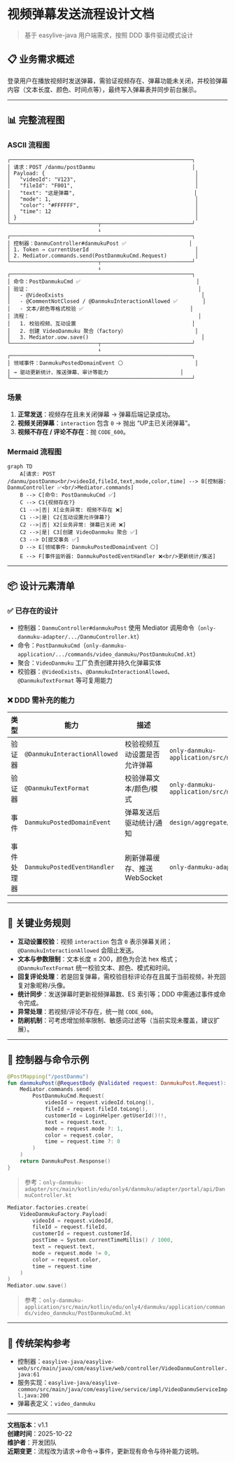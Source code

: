 # 视频弹幕发送流程设计文档

> 基于 easylive-java 用户端需求，按照 DDD 事件驱动模式设计

## 📋 业务需求概述
登录用户在播放视频时发送弹幕，需验证视频存在、弹幕功能未关闭，并校验弹幕内容（文本长度、颜色、时间点等），最终写入弹幕表并同步前台展示。

---

## 📊 完整流程图

### ASCII 流程图
```
┌──────────────────────────────────────────────────────────┐
│ 请求：POST /danmu/postDanmu                               │
│ Payload: {                                                │
│   "videoId": "V123",                                      │
│   "fileId": "F001",                                       │
│   "text": "这是弹幕",                                      │
│   "mode": 1,                                              │
│   "color": "#FFFFFF",                                     │
│   "time": 12                                              │
│ }                                                         │
└────────────────────────────┬─────────────────────────────┘
                             ↓
┌──────────────────────────────────────────────────────────┐
│ 控制器：DanmuController#danmukuPost ✅                    │
│ 1. Token → currentUserId                                  │
│ 2. Mediator.commands.send(PostDanmukuCmd.Request)         │
└────────────────────────────┬─────────────────────────────┘
                             ↓
┌──────────────────────────────────────────────────────────┐
│ 命令：PostDanmukuCmd ✅                                     │
│ 验证：                                                      │
│   - @VideoExists                                            │
│   - @CommentNotClosed / @DanmukuInteractionAllowed ✅        │
│   - 文本/颜色等格式校验 ✅                                  │
│ 流程：                                                      │
│   1. 校验视频、互动设置                                     │
│   2. 创建 VideoDanmuku 聚合（factory）                      │
│   3. Mediator.uow.save()                                    │
└────────────────────────────┬─────────────────────────────┘
                             ↓
┌──────────────────────────────────────────────────────────┐
│ 领域事件：DanmukuPostedDomainEvent ⚪                       │
│ → 驱动更新统计、推送弹幕、审计等能力                       │
└──────────────────────────────────────────────────────────┘
```

### 场景
1. **正常发送**：视频存在且未关闭弹幕 → 弹幕后端记录成功。
2. **视频关闭弹幕**：`interaction` 包含 `0` → 抛出 “UP主已关闭弹幕”。
3. **视频不存在 / 评论不存在**：抛 `CODE_600`。

### Mermaid 流程图
```mermaid
graph TD
    A[请求: POST /danmu/postDanmu<br/>videoId,fileId,text,mode,color,time] --> B[控制器: DanmuController ✅<br/>Mediator.commands]
    B --> C[命令: PostDanmukuCmd ✅]
    C --> C1{视频存在?}
    C1 -->|否| X[业务异常: 视频不存在 ❌]
    C1 -->|是| C2{互动设置允许弹幕?}
    C2 -->|否| X2[业务异常: 弹幕已关闭 ❌]
    C2 -->|是| C3[创建 VideoDanmuku 聚合 ✅]
    C3 --> D[提交事务 ✅]
    D --> E[领域事件: DanmukuPostedDomainEvent ⚪]
    E --> F[事件监听器: DanmukuPostedEventHandler ❌<br/>更新统计/推送]
```

---

## 📦 设计元素清单

### ✅ 已存在的设计

- 控制器：`DanmuController#danmukuPost` 使用 Mediator 调用命令（`only-danmuku-adapter/.../DanmuController.kt`）
- 命令：`PostDanmukuCmd`（`only-danmuku-application/.../commands/video_danmuku/PostDanmukuCmd.kt`）
- 聚合：`VideoDanmuku` 工厂负责创建并持久化弹幕实体
- 校验器：`@VideoExists`、`@DanmukuInteractionAllowed`、`@DanmukuTextFormat` 等可复用能力

### ❌ DDD 需补充的能力

| 类型    | 能力                           | 描述                  | 位置                                                                                                              | 状态 |
|-------|------------------------------|---------------------|-----------------------------------------------------------------------------------------------------------------|----|
| 验证器   | `@DanmukuInteractionAllowed` | 校验视频互动设置是否允许弹幕      | `only-danmuku-application/src/main/kotlin/edu/only4/danmuku/application/validater/DanmukuInteractionAllowed.kt` | ✅  |
| 验证器   | `@DanmukuTextFormat`         | 校验弹幕文本/颜色/模式        | `only-danmuku-application/src/main/kotlin/edu/only4/danmuku/application/validater/DanmukuTextFormat.kt`         | ✅  |
| 事件    | `DanmukuPostedDomainEvent`   | 弹幕发送后驱动统计/通知        | `design/aggregate/video_danmuku/_gen.json`                                                                      | P1 |
| 事件处理器 | `DanmukuPostedEventHandler`  | 刷新弹幕缓存、推送 WebSocket | `only-danmuku-adapter/.../events/DanmukuPostedEventHandler.kt`                                                  | P1 |

---

## 🔑 关键业务规则

- **互动设置校验**：视频 `interaction` 包含 `0` 表示弹幕关闭；`@DanmukuInteractionAllowed` 会阻止发送。
- **文本与参数限制**：文本长度 ≤ 200，颜色为合法 hex 格式；`@DanmukuTextFormat` 统一校验文本、颜色、模式和时间。
- **回复评论处理**：若是回复弹幕，需校验目标评论存在且属于当前视频，补充回复对象昵称/头像。
- **统计同步**：发送弹幕时更新视频弹幕数、ES 索引等；DDD 中需通过事件或命令完成。
- **异常处理**：若视频/评论不存在，统一抛 `CODE_600`。
- **防刷机制**：可考虑增加频率限制、敏感词过滤等（当前实现未覆盖，建议扩展）。

---

## 🧾 控制器与命令示例
```kotlin
@PostMapping("/postDanmu")
fun danmukuPost(@RequestBody @Validated request: DanmukuPost.Request): DanmukuPost.Response {
    Mediator.commands.send(
        PostDanmukuCmd.Request(
            videoId = request.videoId.toLong(),
            fileId = request.fileId.toLong(),
            customerId = LoginHelper.getUserId()!!,
            text = request.text,
            mode = request.mode ?: 1,
            color = request.color,
            time = request.time ?: 0
        )
    )
    return DanmukuPost.Response()
}
```

> 参考：`only-danmuku-adapter/src/main/kotlin/edu/only4/danmuku/adapter/portal/api/DanmuController.kt`

```kotlin
Mediator.factories.create(
    VideoDanmukuFactory.Payload(
        videoId = request.videoId,
        fileId = request.fileId,
        customerId = request.customerId,
        postTime = System.currentTimeMillis() / 1000,
        text = request.text,
        mode = request.mode != 0,
        color = request.color,
        time = request.time
    )
)
Mediator.uow.save()
```

> 参考：`only-danmuku-application/src/main/kotlin/edu/only4/danmuku/application/commands/video_danmuku/PostDanmukuCmd.kt`

----

## 📂 传统架构参考
- 控制器：`easylive-java/easylive-web/src/main/java/com/easylive/web/controller/VideoDanmuController.java:61`
- 服务实现：`easylive-java/easylive-common/src/main/java/com/easylive/service/impl/VideoDanmuServiceImpl.java:200`
- 弹幕表定义：`video_danmuku`

----

**文档版本**：v1.1  
**创建时间**：2025-10-22  
**维护者**：开发团队  
**近期变更**：流程改为请求→命令→事件，更新现有命令与待补能力说明。

